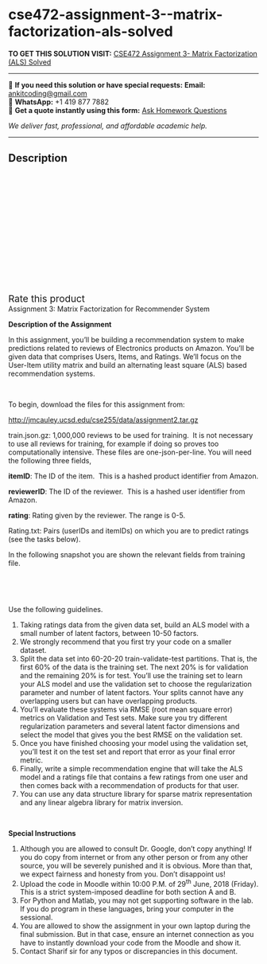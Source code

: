 # cse472-assignment-3--matrix-factorization-als-solved
**TO GET THIS SOLUTION VISIT:** [CSE472 Assignment 3- Matrix Factorization (ALS) Solved](https://www.ankitcodinghub.com/product/cse472-assignment-3-matrix-factorization-als-solved/)


---

📩 **If you need this solution or have special requests:** **Email:** ankitcoding@gmail.com  
📱 **WhatsApp:** +1 419 877 7882  
📄 **Get a quote instantly using this form:** [Ask Homework Questions](https://www.ankitcodinghub.com/services/ask-homework-questions/)

*We deliver fast, professional, and affordable academic help.*

---

<h2>Description</h2>



<div class="kk-star-ratings kksr-auto kksr-align-center kksr-valign-top" data-payload="{&quot;align&quot;:&quot;center&quot;,&quot;id&quot;:&quot;96561&quot;,&quot;slug&quot;:&quot;default&quot;,&quot;valign&quot;:&quot;top&quot;,&quot;ignore&quot;:&quot;&quot;,&quot;reference&quot;:&quot;auto&quot;,&quot;class&quot;:&quot;&quot;,&quot;count&quot;:&quot;0&quot;,&quot;legendonly&quot;:&quot;&quot;,&quot;readonly&quot;:&quot;&quot;,&quot;score&quot;:&quot;0&quot;,&quot;starsonly&quot;:&quot;&quot;,&quot;best&quot;:&quot;5&quot;,&quot;gap&quot;:&quot;4&quot;,&quot;greet&quot;:&quot;Rate this product&quot;,&quot;legend&quot;:&quot;0\/5 - (0 votes)&quot;,&quot;size&quot;:&quot;24&quot;,&quot;title&quot;:&quot;CSE472 Assignment 3- Matrix Factorization (ALS) Solved&quot;,&quot;width&quot;:&quot;0&quot;,&quot;_legend&quot;:&quot;{score}\/{best} - ({count} {votes})&quot;,&quot;font_factor&quot;:&quot;1.25&quot;}">

<div class="kksr-stars">

<div class="kksr-stars-inactive">
            <div class="kksr-star" data-star="1" style="padding-right: 4px">


<div class="kksr-icon" style="width: 24px; height: 24px;"></div>
        </div>
            <div class="kksr-star" data-star="2" style="padding-right: 4px">


<div class="kksr-icon" style="width: 24px; height: 24px;"></div>
        </div>
            <div class="kksr-star" data-star="3" style="padding-right: 4px">


<div class="kksr-icon" style="width: 24px; height: 24px;"></div>
        </div>
            <div class="kksr-star" data-star="4" style="padding-right: 4px">


<div class="kksr-icon" style="width: 24px; height: 24px;"></div>
        </div>
            <div class="kksr-star" data-star="5" style="padding-right: 4px">


<div class="kksr-icon" style="width: 24px; height: 24px;"></div>
        </div>
    </div>

<div class="kksr-stars-active" style="width: 0px;">
            <div class="kksr-star" style="padding-right: 4px">


<div class="kksr-icon" style="width: 24px; height: 24px;"></div>
        </div>
            <div class="kksr-star" style="padding-right: 4px">


<div class="kksr-icon" style="width: 24px; height: 24px;"></div>
        </div>
            <div class="kksr-star" style="padding-right: 4px">


<div class="kksr-icon" style="width: 24px; height: 24px;"></div>
        </div>
            <div class="kksr-star" style="padding-right: 4px">


<div class="kksr-icon" style="width: 24px; height: 24px;"></div>
        </div>
            <div class="kksr-star" style="padding-right: 4px">


<div class="kksr-icon" style="width: 24px; height: 24px;"></div>
        </div>
    </div>
</div>


<div class="kksr-legend" style="font-size: 19.2px;">
            <span class="kksr-muted">Rate this product</span>
    </div>
    </div>
Assignment 3: Matrix Factorization for Recommender System

<strong>Description of the Assignment</strong>

In this assignment, you’ll be building a recommendation system to make predictions related to reviews of Electronics products on Amazon. You’ll be given data that comprises Users, Items, and Ratings. We’ll focus on the User-Item utility matrix and build an alternating least square (ALS) based recommendation systems.

&nbsp;

To begin, download the files for this assignment from:

http://jmcauley.ucsd.edu/cse255/data/assignment2.tar.gz

train.json.gz: 1,000,000 reviews to be used for training.&nbsp; It is not necessary to use all reviews for training, for example if doing so proves too computationally intensive. These files are one-json-per-line. You will need the following three fields,

<strong>itemID</strong>: The ID of the item.&nbsp; This is a hashed product identifier from Amazon.

<strong>reviewerID</strong>: The ID of the reviewer.&nbsp; This is a hashed user identifier from Amazon.

<strong>rating</strong>: Rating given by the reviewer. The range is 0-5.

Rating.txt: Pairs (userIDs and itemIDs) on which you are to predict ratings (see the tasks below).

In the following snapshot you are shown the relevant fields from training file.

&nbsp;

&nbsp;

Use the following guidelines.

<ol>
<li>Taking ratings data from the given data set, build an ALS model with a small number of latent factors, between 10-50 factors.</li>
<li>We strongly recommend that you first try your code on a smaller dataset.</li>
<li>Split the data set into 60-20-20 train-validate-test partitions. That is, the first 60% of the data is the training set. The next 20% is for validation and the remaining 20% is for test. You’ll use the training set to learn your ALS model and use the validation set to choose the regularization parameter and number of latent factors. Your splits cannot have any overlapping users but can have overlapping products.</li>
<li>You’ll evaluate these systems via RMSE (root mean square error) metrics on Validation and Test sets. Make sure you try different regularization parameters and several latent factor dimensions and select the model that gives you the best RMSE on the validation set.</li>
<li>Once you have finished choosing your model using the validation set, you’ll test it on the test set and report that error as your final error metric.</li>
<li>Finally, write a simple recommendation engine that will take the ALS model and a ratings file that contains a few ratings from one user and then comes back with a recommendation of products for that user.</li>
<li>You can use any data structure library for sparse matrix representation and any linear algebra library for matrix inversion.</li>
</ol>
&nbsp;

<strong>Special Instructions</strong>

<ol>
<li>Although you are allowed to consult Dr. Google, don’t copy anything! If you do copy from internet or from any other person or from any other source, you will be severely punished and it is obvious. More than that, we expect fairness and honesty from you. Don’t disappoint us!</li>
<li>Upload the code in Moodle within 10:00 P.M. of 29<sup>th</sup> June, 2018 (Friday). This is a strict system-imposed deadline for both section A and B.</li>
<li>For Python and Matlab, you may not get supporting software in the lab. If you do program in these languages, bring your computer in the sessional.</li>
<li>You are allowed to show the assignment in your own laptop during the final submission. But in that case, ensure an internet connection as you have to instantly download your code from the Moodle and show it.</li>
<li>Contact Sharif sir for any typos or discrepancies in this document.</li>
</ol>
